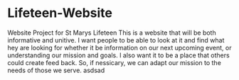 # Lifeteen-Website
Website Project for St Marys Lifeteen
This is a website that will be both informative and unitive. 
I want people to be able to look at it and find what hey are looking for whether it be information on our next upcoming event, or understanding our mission and goals.
I also want it to be a place that others could create feed back. So, if nessicary, we can adapt our mission to the needs of those we serve.  asdsad
